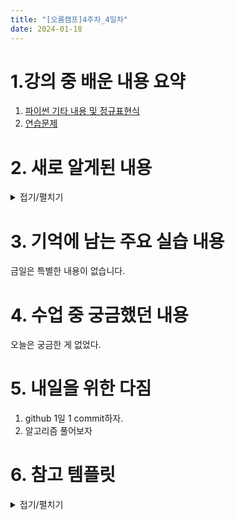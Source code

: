```yaml
---
title: "[오름캠프]4주차_4일차"
date: 2024-01-18
---
```


# 1.강의 중 배운 내용 요약  

1. [파이썬 기타 내용 및 정규표현식](https://colab.research.google.com/drive/1ZbUSnhQBs5Eo7S6eoON9sHJi_2rbwGjz?usp=drive_link)
2. [연습문제](https://colab.research.google.com/drive/1W3awKtjJ-FldgKWaxhYlsBGjofBvuiBk?usp=drive_link)

# 2. 새로 알게된 내용

<details close>
<summary>접기/펼치기</summary>
<div markdown="1">  


1. 파일 입출력의 권장사항

    - f = open 형태를 사용 가능. 하지만 이 형태를 쓰면 반드시 f.close()를 사용해서 닫아줘야함. 
    - 그렇지 않으면 메모리가 살아있음. 
    - 권장사항으로 with open() as f: 형태를 사용하면 close를 신경 안 써도 됨.

    - 코드

        ```python
        # 권장 x
        f = open('python.txt', 'w')
        f.write('hello world')
        f.close()
        ```

        ```python
        # 권장
        with open('test.txt', 'w') as f:
            f.write('hello world')
        ```

2. 파이썬으로 엑셀 자료 입력

    - 코드

        ```python
        import xlsxwriter

        workbook = xlsxwriter.Workbook('hello.xlsx')
        worksheet = workbook.add_worksheet('test')

        철수 = [10, 20, 30]
        영희 = [40, 50, 60]

        worksheet.write('A1', '국')
        worksheet.write('B1', '영')
        worksheet.write('C1', '수')
        worksheet.write('A2', 철수[0])
        worksheet.write('B2', 철수[1])
        worksheet.write('C2', 철수[2])
        worksheet.write('A3', 영희[0])
        worksheet.write('B3', 영희[1])
        worksheet.write('C3', 영희[2])

        for i in zip('ABC', 철수, 영희):
            worksheet.write(f'{i[0]}4', i[1] + i[2])

        # D1에 평균 텍스트 삽입
        worksheet.write('D1', '평균')
        # 평균 수식 삽입
        worksheet.write('D2', '=SUM(A2:C2)/3')
        worksheet.write('D3', '=SUM(A3:C3)/3')

        workbook.close()
        ```

3. 비트연산

    - 문제링크 : https://school.programmers.co.kr/learn/courses/30/lessons/17681
    - 입출력 예제 

        ```python
        # 입출력 예제
        # 매개변수	값
        # n	5
        # arr1	[9, 20, 28, 18, 11]
        # arr2	[30, 1, 21, 17, 28]
        # 출력	["#####","# # #", "### #", "# ##", "#####"]
        ```

    - 코드

        ```python
        9 | 30
        bin(9 | 30)
        bin(9 | 30)[2:]
        bin(9 | 30)[2:].replace('1', '#').replace('0', ' ') # 이걸 활용해서 순회돌면서 변환하면 되겠군!

        arr1 = [9, 20, 28, 18, 11]
        arr2 = [30, 1, 21, 17, 28]

        for i, j in zip(arr1, arr2):
            print(bin(i | j)[2:].replace('1', '#').replace('0', ' '))
        ```

4. f-string 정렬

    - 활용 : 로그를 출력할 때 가운데 정렬을 자주 사용

    - 코드


        ```python
        # log 출력할 때 가운데 정렬은 많이 사용합니다.
        age = 100

        print('당신의 나이는 [{:^15}]세'.format(22))
        print(f'당신의 나이는 [{age:^15}]세') # 가운데 정렬        
        ```

5. 정규표현식 - 자주 사용되는 패턴과 예

    * 정규표현식 문법은 실습 코드 참고 요망

    - 코드

        ```python
        # 사용되는 패턴
        # 1
        p = re.compile(r'([0-9]|10)([SDT])([\*\#]?)')
        p.findall('1S2D*3T')

        # 2
        re.findall(r'([0-9]|10)([SDT])([\*\#]?)', '1S2D*3T')

        # 자주 사용하는 메서드
        findall() : 매치된 부분 모두 리스트 반환
        sub() : 매치된 부분을 치환 (str에 replace와 같은 역활) # 가장 많이 사용
        ```

        ```python
        # findall()

        # 문제링크 : https://school.programmers.co.kr/learn/courses/30/lessons/17682

        # step 1
        import re

        list(re.findall(r'([0-9]|10)([SDT])([\*\#]?)', '1S2D*3T'))
        list(re.findall(r'([0-9]|10)([SDT])([\*\#]?)', '1S2D*10T'))
        ```

        ```python
        # step 2
        d = {
            'S':1,
            'D':2,
            'T':3
        }
        for 점수, 승수, 상 in re.findall(r'([0-9]|10)([SDT])([\*\#]?)', '1S2D*10T'):
            print(int(점수) ** d[승수])
        ```

        ```python
        # sub()

        # 문제 : 아래 문자열에서 모든 문자를 제거해주세요
        # 'hello1928ljwlie123slie21e1j3'
        
        # 1. 문자열 제거
        import re

        def solution(my_string):
            return re.sub(r"[a-zA-Z]", "", my_string)

        solution('hello1928ljwlie123slie21e1j3')
        ```

        ```python
        # 2. 숫자 이외의 모든 것을 제거
        import re

        my_string = "aAb1B2cC34oOp"
        re.sub('[^1-9]', '', my_string)
        ```

</div>
</details>

# 3. 기억에 남는 주요 실습 내용

금일은 특별한 내용이 없습니다.

# 4. 수업 중 궁금했던 내용
오늘은 궁금한 게 없었다. 

# 5. 내일을 위한 다짐
1. github 1일 1 commit하자.
2. 알고리즘 풀어보자

# 6. 참고 템플릿

<details close>
<summary>접기/펼치기</summary>
<div markdown="1">
    
    [오늘 강의 요약 정리] - 오늘 어떤 것을 배웠나요?

    [오늘의 발견] - 오늘 배웠던 것 중에 처음 알았던 것은 어떤 것이 있었나요?

    [오늘의 실습] - 실습때 했던 코드를 첨부하는 것을 추천드립니다.

    [오늘의 질문] - 이해가 가지 않았다던가? 추가적으로 궁금한 것을 정리해보세요.

    [오늘의 복습] - 남은 시간 동안 어떻게 복습할 것인지?

    [내일을 위한 다짐] - 개인적인 피드백을 적어보고, 중간에 마음이 꺾이지 않기 위해 나의 다짐을 적어보고, 오늘을 정리해봅시다.

</div>
</details>
